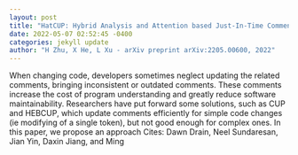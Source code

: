```yaml
--- 
layout: post 
title: "HatCUP: Hybrid Analysis and Attention based Just-In-Time Comment Updating" 
date: 2022-05-07 02:52:45 -0400 
categories: jekyll update 
author: "H Zhu, X He, L Xu - arXiv preprint arXiv:2205.00600, 2022" 
--- 
```

When changing code, developers sometimes neglect updating the related comments, bringing inconsistent or outdated comments. These comments increase the cost of program understanding and greatly reduce software maintainability. Researchers have put forward some solutions, such as CUP and HEBCUP, which update comments efficiently for simple code changes (ie modifying of a single token), but not good enough for complex ones. In this paper, we propose an approach Cites: Dawn Drain, Neel Sundaresan, Jian Yin, Daxin Jiang, and Ming